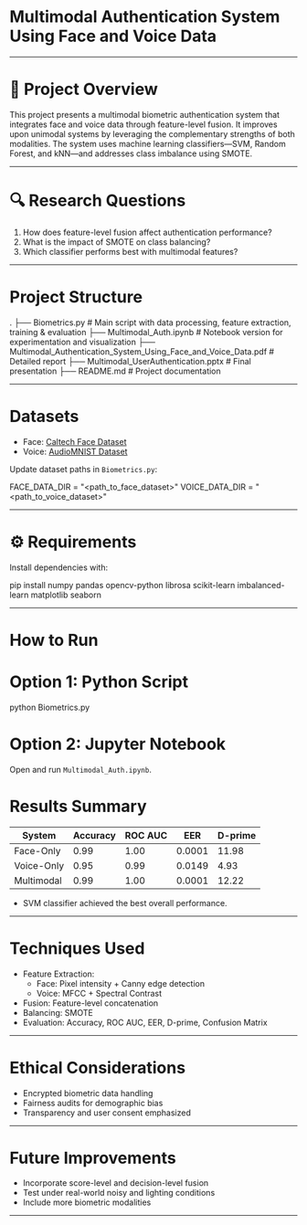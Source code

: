 # Multimodal Authentication System Using Face and Voice Data
---

# 📌 Project Overview

This project presents a multimodal biometric authentication system that integrates face and voice data through feature-level fusion. It improves upon unimodal systems by leveraging the complementary strengths of both modalities. The system uses machine learning classifiers—SVM, Random Forest, and kNN—and addresses class imbalance using SMOTE.

---

# 🔍 Research Questions

1. How does feature-level fusion affect authentication performance?
2. What is the impact of SMOTE on class balancing?
3. Which classifier performs best with multimodal features?

---

# Project Structure

.
├── Biometrics.py                          # Main script with data processing, feature extraction, training & evaluation
├── Multimodal_Auth.ipynb                  # Notebook version for experimentation and visualization
├── Multimodal_Authentication_System_Using_Face_and_Voice_Data.pdf  # Detailed report
├── Multimodal_UserAuthentication.pptx     # Final presentation
├── README.md                              # Project documentation


 ---

#  Datasets

- Face: [Caltech Face Dataset](http://www.vision.caltech.edu/Image_Datasets/faces/)
- Voice: [AudioMNIST Dataset](https://github.com/soerenab/AudioMNIST)

Update dataset paths in `Biometrics.py`:

FACE_DATA_DIR = "<path_to_face_dataset>"
VOICE_DATA_DIR = "<path_to_voice_dataset>"


---

# ⚙️ Requirements

Install dependencies with:


pip install numpy pandas opencv-python librosa scikit-learn imbalanced-learn matplotlib seaborn

---

# How to Run

# Option 1: Python Script

python Biometrics.py

# Option 2: Jupyter Notebook

Open and run `Multimodal_Auth.ipynb`.

# Results Summary

| System     | Accuracy | ROC AUC | EER     | D-prime |
|------------|----------|---------|---------|---------|
| Face-Only  | 0.99     | 1.00    | 0.0001  | 11.98   |
| Voice-Only | 0.95     | 0.99    | 0.0149  | 4.93    |
| Multimodal | 0.99     | 1.00    | 0.0001  | 12.22   |

- SVM classifier achieved the best overall performance.

---

# Techniques Used

- Feature Extraction:
  - Face: Pixel intensity + Canny edge detection
  - Voice: MFCC + Spectral Contrast
- Fusion: Feature-level concatenation
- Balancing: SMOTE
- Evaluation: Accuracy, ROC AUC, EER, D-prime, Confusion Matrix

---

# Ethical Considerations

- Encrypted biometric data handling
- Fairness audits for demographic bias
- Transparency and user consent emphasized

---

# Future Improvements

- Incorporate score-level and decision-level fusion
- Test under real-world noisy and lighting conditions
- Include more biometric modalities

---

